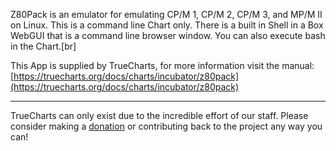 Z80Pack is an emulator for emulating CP/M 1, CP/M 2, CP/M 3, and MP/M II on Linux.  This is a command line Chart only.  There is a built in Shell in a Box WebGUI that is a command line browser window.  You can also execute bash in the Chart.[br]


This App is supplied by TrueCharts, for more information visit the manual: [https://truecharts.org/docs/charts/incubator/z80pack](https://truecharts.org/docs/charts/incubator/z80pack)

---

TrueCharts can only exist due to the incredible effort of our staff.
Please consider making a [donation](https://truecharts.org/docs/about/sponsor) or contributing back to the project any way you can!
